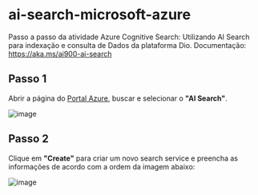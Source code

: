 # ai-search-microsoft-azure
Passo a passo da atividade Azure Cognitive Search: Utilizando AI Search para indexação e consulta de Dados da plataforma Dio.
Documentação: https://aka.ms/ai900-ai-search

## Passo 1  
Abrir a página do [Portal Azure](https://portal.azure.com/#home), buscar e selecionar o **"AI Search"**.

![image](https://github.com/user-attachments/assets/60b60dd7-5480-4e17-9fb2-2bfe6262db60)

## Passo 2  
Clique em **"Create"** para criar um novo search service e preencha as informações de acordo com a ordem da imagem abaixo:

![image](https://github.com/user-attachments/assets/4af8f760-e76f-483f-acfb-108110b99776)



